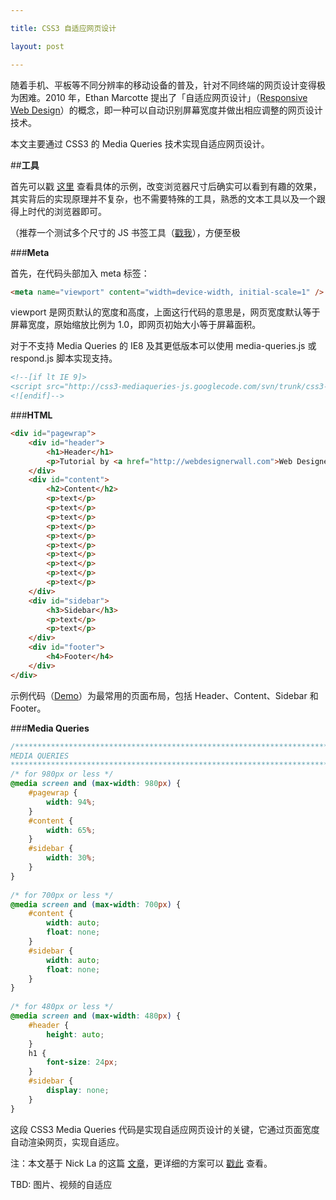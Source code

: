 ```yaml
---

title: CSS3 自适应网页设计

layout: post

---
```

随着手机、平板等不同分辨率的移动设备的普及，针对不同终端的网页设计变得极为困难。2010 年，Ethan Marcotte 提出了「自适应网页设计」（[Responsive Web Design](http://www.alistapart.com/articles/responsive-web-design/)）的概念，即一种可以自动识别屏幕宽度并做出相应调整的网页设计技术。

本文主要通过 CSS3 的 Media Queries 技术实现自适应网页设计。

##**工具**

首先可以戳 [这里](http://mediaqueri.es/) 查看具体的示例，改变浏览器尺寸后确实可以看到有趣的效果，其实背后的实现原理并不复杂，也不需要特殊的工具，熟悉的文本工具以及一个跟得上时代的浏览器即可。

（推荐一个测试多个尺寸的 JS 书签工具（[戳我](http://www.benjaminkeen.com/open-source-projects/smaller-projects/responsive-design-bookmarklet/)），方便至极

###**Meta**

首先，在代码头部加入 meta 标签：

```html
<meta name="viewport" content="width=device-width, initial-scale=1" />
```

viewport 是网页默认的宽度和高度，上面这行代码的意思是，网页宽度默认等于屏幕宽度，原始缩放比例为 1.0，即网页初始大小等于屏幕面积。

对于不支持 Media Queries 的 IE8 及其更低版本可以使用 media-queries.js 或 respond.js 脚本实现支持。

```html
<!--[if lt IE 9]>
<script src="http://css3-mediaqueries-js.googlecode.com/svn/trunk/css3-mediaqueries.js" />
<![endif]-->
```

###**HTML**

```html
<div id="pagewrap">
	<div id="header">
		<h1>Header</h1>
		<p>Tutorial by <a href="http://webdesignerwall.com">Web Designer Wall</a></p>
	</div>
	<div id="content">
		<h2>Content</h2>
		<p>text</p>
		<p>text</p>
		<p>text</p>
		<p>text</p>
		<p>text</p>
		<p>text</p>
		<p>text</p>
		<p>text</p>
		<p>text</p>
		<p>text</p>
	</div>
	<div id="sidebar">
		<h3>Sidebar</h3>
		<p>text</p>
		<p>text</p>
	</div>
	<div id="footer">
		<h4>Footer</h4>
	</div>
</div>
```

示例代码（[Demo](http://webdesignerwall.com/demo/responsive-design/index.html)）为最常用的页面布局，包括 Header、Content、Sidebar 和 Footer。

###**Media Queries**

```css
/************************************************************************************
MEDIA QUERIES
*************************************************************************************/
/* for 980px or less */
@media screen and (max-width: 980px) {
	#pagewrap {
		width: 94%;
	}
	#content {
		width: 65%;
	}
	#sidebar {
		width: 30%;
	}
}
 
/* for 700px or less */
@media screen and (max-width: 700px) {
	#content {
		width: auto;
		float: none;
	}
	#sidebar {
		width: auto;
		float: none;
	}
}
 
/* for 480px or less */
@media screen and (max-width: 480px) {
	#header {
		height: auto;
	}
	h1 {
		font-size: 24px;
	}
	#sidebar {
		display: none;
	}
}
```

这段 CSS3 Media Queries 代码是实现自适应网页设计的关键，它通过页面宽度自动渲染网页，实现自适应。

注：本文基于 Nick La 的这篇 [文章](http://webdesignerwall.com/tutorials/responsive-design-in-3-steps)，更详细的方案可以 [戳此](http://webdesignerwall.com/tutorials/responsive-design-with-css3-media-queries) 查看。

TBD: 图片、视频的自适应
